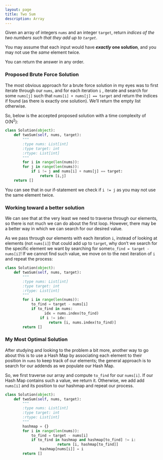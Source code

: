 ```yaml
---
layout: page
title: Two Sum
description: Array
---
```


Given an array of integers `nums` and an integer `target`, return *indices of the two numbers such that they add up to `target`*.

You may assume that each input would have ***exactly* one solution**, and you may not use the *same* element twice.

You can return the answer in any order.

### Proposed Brute Force Solution

The most obvious approach for a brute force solution in my eyes was to first iterate through our `nums`, and for each iteration `i` , iterate and search for some `nums[j]` such that `nums[i] + nums[j] == target` and return the indices if found (as there is exactly one solution). We’ll return the empty list otherwise.

So, below is the accepted proposed solution with a time complexity of O(N<sup>2</sup>):

```python
class Solution(object):
    def twoSum(self, nums, target):
        """
        :type nums: List[int]
        :type target: int
        :rtype: List[int]
        """
		for i in range(len(nums)):
        for j in range(len(nums)):
            if i != j and nums[i] + nums[j] == target:
                return [i,j]
    return []
```

You can see that in our if-statement we check if `i != j` as you may not use the same element twice.

### Working toward a better solution

We can see that at the very least we need to traverse through our elements, so there is not much we can do about the first loop. However, there may be a better way in which we can search for our desired value. 

As we pass through our elements with each iteration `i`, instead of looking at elements (not `nums[i]`) that could add up to `target`, why don’t we search for the specific element we want by searching for some`to_find = target - nums[i]`! If we cannot find such value, we move on to the next iteration of `i` and repeat the process:

```python
class Solution(object):
    def twoSum(self, nums, target):
        """
        :type nums: List[int]
        :type target: int
        :rtype: List[int]
        """
		for i in range(len(nums)):
		    to_find = target - nums[i]
		    if to_find in nums:
			      idx = nums.index(to_find)
		        if i != idx:
		            return [i, nums.index(to_find)]
		return []
```

### My Most Optimal Solution

After studying and looking to the problem a bit more, another way to go about this is to use a Hash Map by associating each element to their position in `nums` to keep track of our elements; the general approach is to search for our addends as we populate our Hash Map. 

So, we first traverse our array and compute  `to_find` for our `nums[i]`. If our Hash Map contains such a value, we return it. Otherwise, we add add `nums[i]` and its position to our hashmap and repeat our process. 

```python
class Solution(object):
    def twoSum(self, nums, target):
        """
        :type nums: List[int]
        :type target: int
        :rtype: List[int]
        """
		hashmap = {}
		for i in range(len(nums)):
		    to_find = target - nums[i]
		    if to_find in hashmap and hashmap[to_find] != i:
						return [i, hashmap[to_find]]
				hashmap[nums[i]] = i
		return []
```
